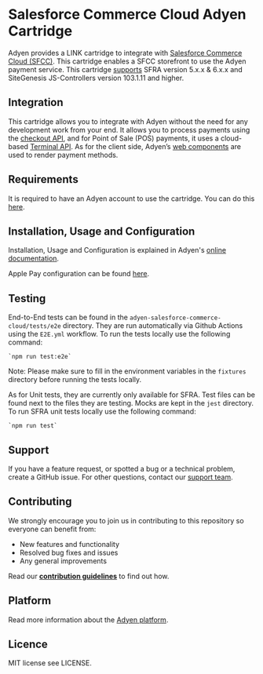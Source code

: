 # Salesforce Commerce Cloud Adyen Cartridge

Adyen provides a LINK cartridge to integrate with [Salesforce Commerce Cloud (SFCC)](https://www.adyen.com/partners/salesforce-commerce-cloud). This cartridge enables a SFCC storefront to use the Adyen payment service. This cartridge [supports](https://docs.adyen.com/plugins/salesforce-commerce-cloud#supported-versions) SFRA version 5.x.x & 6.x.x and SiteGenesis JS-Controllers version 103.1.11 and higher.

## Integration
This cartridge allows you to integrate with Adyen without the need for any development work from your end. It allows you to process payments using the [checkout API](https://docs.adyen.com/api-explorer/#/CheckoutService/v67/overview), and for Point of Sale (POS) payments, it uses a cloud-based [Terminal API](https://docs.adyen.com/point-of-sale/terminal-api-fundamentals). As for the client side, Adyen’s [web components](https://docs.adyen.com/online-payments/components-web) are used to render payment methods.

## Requirements

It is required to have an Adyen account to use the cartridge. You can do this [here](https://www.adyen.com/signup).

## Installation, Usage and Configuration

Installation, Usage and Configuration is explained in Adyen's [online documentation](https://docs.adyen.com/plugins/salesforce-commerce-cloud/).

Apple Pay configuration can be found [here](https://docs.adyen.com/plugins/salesforce-commerce-cloud/set-up-payment-methods/#set-up-apple-pay-on-the-web).

## Testing
End-to-End tests can be found in the `adyen-salesforce-commerce-cloud/tests/e2e` directory.
They are run automatically via Github Actions using the `E2E.yml` workflow.
To run the tests locally use the following command:
```
`npm run test:e2e`
```
Note: Please make sure to fill in the environment variables in the `fixtures` directory before running the tests locally.

As for Unit tests, they are currently only available for SFRA. Test files can be found next to the files they are testing. Mocks are kept in the `jest` directory.
To run SFRA unit tests locally use the following command:
```
`npm run test`
```

## Support
If you have a feature request, or spotted a bug or a technical problem, create a GitHub issue. For other questions, contact our [support team](https://support.adyen.com/hc/en-us/requests/new?ticket_form_id=360000705420).

## Contributing
We strongly encourage you to join us in contributing to this repository so everyone can benefit from:
* New features and functionality
* Resolved bug fixes and issues
* Any general improvements

Read our [**contribution guidelines**](CONTRIBUTING.md) to find out how.

## Platform

Read more information about the [Adyen platform](https://www.adyen.com/platform).

## Licence

MIT license see LICENSE.
